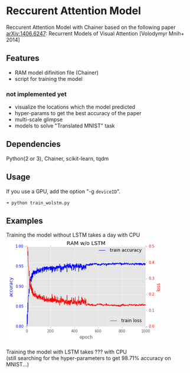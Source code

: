 # Reccurent Attention Model

Reccurent Attention Model with Chainer based on the following paper  
[arXiv:1406.6247](http://arxiv.org/abs/1406.6247): Recurrent Models of Visual Attention [Volodymyr Mnih+ 2014]  

## Features  

* RAM model difinition file (Chainer)  
* script for training the model  

### not implemented yet  

* visualize the locations which the model predicted  
* hyper-params to get the best accuracy of the paper    
* multi-scale glimpse  
* models to solve "Translated MNIST" task  

## Dependencies  
Python(2 or 3), Chainer, scikit-learn, tqdm  

## Usage  
If you use a GPU, add the option "-g `deviceID`".

```shellsession
➜ python train_wolstm.py   
```

## Examples  
Training the model without LSTM takes a day with CPU  
![loss and accuracy](figure/ram_wolstm_log.png)

Training the model with LSTM takes ??? with CPU  
(still searching for the hyper-parameters to get 98.71% accuracy on MNIST...)
